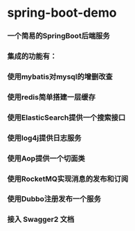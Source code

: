 # spring-boot-demo
### 一个简易的SpringBoot后端服务
### 集成的功能有：
### 使用mybatis对mysql的增删改查
### 使用redis简单搭建一层缓存
### 使用ElasticSearch提供一个搜索接口
### 使用log4j提供日志服务
### 使用Aop提供一个切面类
### 使用RocketMQ实现消息的发布和订阅
### 使用Dubbo注册发布一个服务
### 接入 Swagger2 文档
